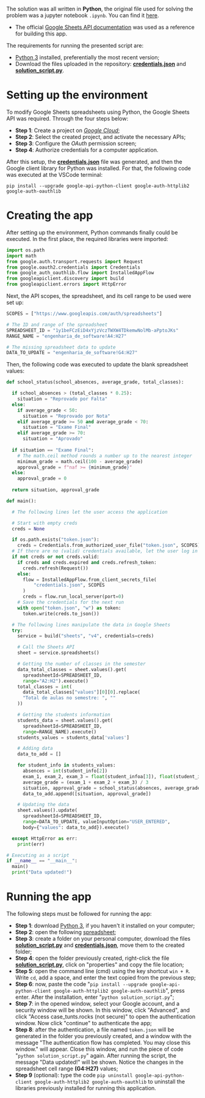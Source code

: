 The solution was all written in **Python**, the original file used for solving the problem was a jupyter notebook `.ipynb`. You can find it <a href="https://github.com/Bruno-Gallani/case_trust.rocks/blob/main/Case%20-%20TrustRocks.ipynb">here</a>.
- The official <a href="https://developers.google.com/sheets/api/quickstart/python">Google Sheets API documentation</a> was used as a reference for building this app.

The requirements for running the presented script are:
- <a href="https://www.python.org/downloads/">Python 3</a> installed, preferentially the most recent version;
- Download the files uploaded in the repository: <a href="https://github.com/Bruno-Gallani/case_trust.rocks/blob/main/credentials.json">**credentials.json**</a> and <a href="https://github.com/Bruno-Gallani/case_trust.rocks/blob/main/solution_script.py">**solution_script.py**</a>.

# Setting up the environment

To modify Google Sheets spreadsheets using Python, the Google Sheets API was required. Through the four steps below:

- **Step 1**: Create a project on <a href="https://console.cloud.google.com/">*Google Cloud*</a>;
- **Step 2**: Select the created project, and activate the necessary APIs;
- **Step 3**: Configure the *OAuth* permission screen;
- **Step 4**: Authorize credentials for a computer application.

After this setup, the <a href="https://github.com/Bruno-Gallani/case_trust.rocks/blob/main/credentials.json">**credentials.json**</a> file was generated, and then the Google client library for Python was installed. For that, the following code was executed at the VSCode terminal:
```
pip install --upgrade google-api-python-client google-auth-httplib2 google-auth-oauthlib
```

# Creating the app
After setting up the environment, Python commands finally could be executed. In the first place, the required libraries were imported:
```python
import os.path
import math
from google.auth.transport.requests import Request
from google.oauth2.credentials import Credentials
from google_auth_oauthlib.flow import InstalledAppFlow
from googleapiclient.discovery import build
from googleapiclient.errors import HttpError
```

Next, the API scopes, the spreadsheet, and its cell range to be used were set up:
```python
SCOPES = ["https://www.googleapis.com/auth/spreadsheets"]

# The ID and range of the spreadsheet
SPREADSHEET_ID = "1y1beFCzEiD4xYjzVczTWXW4TDkemwNolMb-aPptoJKs"
RANGE_NAME = "engenharia_de_software!A4:H27"

# The missing spreadsheet data to update
DATA_TO_UPDATE = "engenharia_de_software!G4:H27"
```

Then, the following code was executed to update the blank spreadsheet values:
```python
def school_status(school_absences, average_grade, total_classes):

  if school_absences > (total_classes * 0.25):
    situation = "Reprovado por Falta"
  else:
    if average_grade < 50:
      situation = "Reprovado por Nota"
    elif average_grade >= 50 and average_grade < 70:
      situation = "Exame Final"
    elif average_grade >= 70:
      situation = "Aprovado"
    
  if situation == "Exame Final":
    # The math.ceil method rounds a number up to the nearest integer
    minimum_grade = math.ceil(100 - average_grade)
    approval_grade = f"naf >= {minimum_grade}"
  else:
    approval_grade = 0
  
  return situation, approval_grade

def main():

  # The following lines let the user access the application

  # Start with empty creds
  creds = None

  if os.path.exists("token.json"):
    creds = Credentials.from_authorized_user_file("token.json", SCOPES)
  # If there are no (valid) credentials available, let the user log in
  if not creds or not creds.valid:
    if creds and creds.expired and creds.refresh_token:
      creds.refresh(Request())
    else:
      flow = InstalledAppFlow.from_client_secrets_file(
          "credentials.json", SCOPES
      )
      creds = flow.run_local_server(port=0)
    # Save the credentials for the next run
    with open("token.json", "w") as token:
      token.write(creds.to_json())

  # The following lines manipulate the data in Google Sheets
  try:
    service = build("sheets", "v4", credentials=creds)

    # Call the Sheets API
    sheet = service.spreadsheets()

    # Getting the number of classes in the semester
    data_total_classes = sheet.values().get(
      spreadsheetId=SPREADSHEET_ID,
      range="A2:H2").execute()
    total_classes = int(
      data_total_classes["values"][0][0].replace(
      "Total de aulas no semestre: ", ""
    ))

    # Getting the students information
    students_data = sheet.values().get(
      spreadsheetId=SPREADSHEET_ID,
      range=RANGE_NAME).execute()
    students_values = students_data['values']

    # Adding data
    data_to_add = []

    for student_info in students_values:
      absences = int(student_info[2])
      exam_1, exam_2, exam_3 = float(student_infoa[3]), float(student_info[4]), float(student_info[5])
      average_grade = (exam_1 + exam_2 + exam_3) / 3
      situation, approval_grade = school_status(absences, average_grade, total_classes)
      data_to_add.append([situation, approval_grade])

    # Updating the data
    sheet.values().update(
      spreadsheetId=SPREADSHEET_ID,
      range=DATA_TO_UPDATE, valueInputOption="USER_ENTERED",
      body={"values": data_to_add}).execute()

  except HttpError as err:
    print(err)

# Executing as a script
if __name__ == "__main__":
  main()
  print("Data updated!")
```

# Running the app

The following steps must be followed for running the app:
- **Step 1**: download <a href="https://www.python.org/downloads/">Python 3</a>, if you haven't it installed on your computer;
- **Step 2**: open the following <a href="https://docs.google.com/spreadsheets/d/1y1beFCzEiD4xYjzVczTWXW4TDkemwNolMb-aPptoJKs/edit#gid=0">spreadsheet</a>;
- **Step 3**: create a folder on your personal computer, download the files <a href="https://github.com/Bruno-Gallani/case_trust.rocks/blob/main/solution_script.py">**solution_script.py**</a> and <a href="https://github.com/Bruno-Gallani/case_trust.rocks/blob/main/credentials.json">**credentials.json**</a>, move them to the created folder;
- **Step 4**: open the folder previously created, right-click the file <a href="https://github.com/Bruno-Gallani/case_trust.rocks/blob/main/solution_script.py">**solution_script.py**</a>, click on "properties" and copy the file location;
- **Step 5**: open the command line (cmd) using the key shortcut `win + R`. Write `cd`, add a space, and enter the text copied from the previous step;
- **Step 6**: now, paste the code "`pip install --upgrade google-api-python-client google-auth-httplib2 google-auth-oauthlib`", press enter. After the installation, enter "`python solution_script.py`";
- **Step 7**: in the opened window, select your Google account, and a security window will be shown. In this window, click "Advanced", and click "Access case_tunts.rocks (not secure)" to open the authentication window. Now click "continue" to authenticate the app;
- **Step 8**: after the authentication, a file named `token.json` will be generated in the folder you previously created, and a window with the message "The authentication flow has completed. You may close this window." will appear. Close this window, and run the piece of code "`python solution_script.py`" again. After running the script, the message "Data updated!" will be shown. Notice the changes in the spreadsheet cell range **(G4:H27)** values;
- **Step 9** (optional): type the code `pip uninstall google-api-python-client google-auth-httplib2 google-auth-oauthlib` to uninstall the libraries previously installed for running this application.
